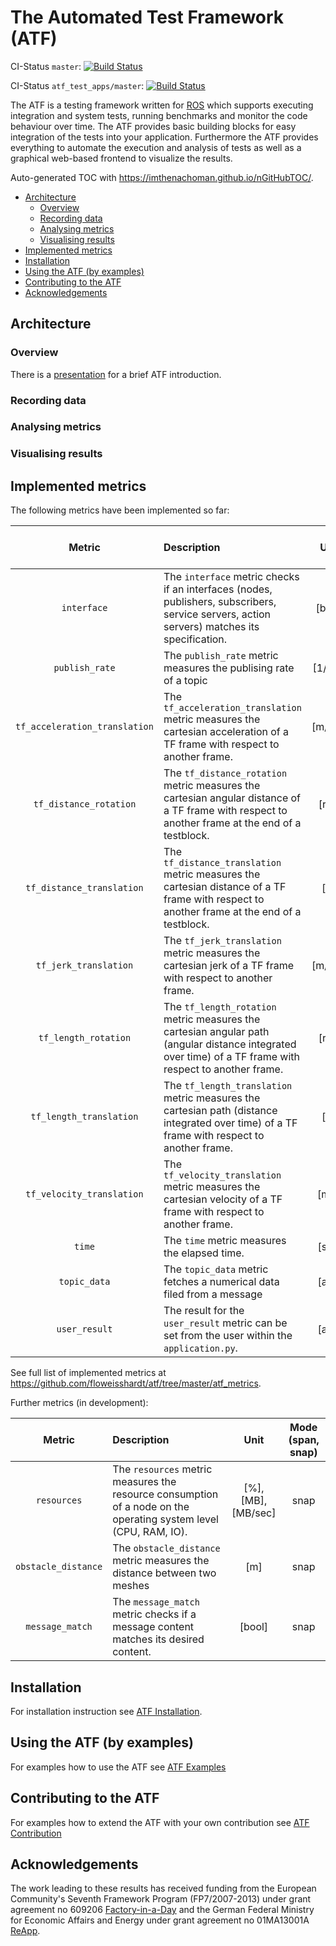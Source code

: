 # The Automated Test Framework (ATF)

CI-Status ```master```: [![Build Status](https://github.com/floweisshardt/atf/workflows/CI/badge.svg?branch=master)](https://github.com/floweisshardt/atf/actions/workflows/main.yml?query=branch%3Amaster)

CI-Status ```atf_test_apps/master```: [![Build Status](https://github.com/floweisshardt/atf_test_apps/workflows/CI/badge.svg?branch=master)](https://github.com/floweisshardt/atf_test_apps/actions/workflows/main.yml?query=branch%3Amaster)

The ATF is a testing framework written for [ROS](http://www.ros.org/) which supports executing integration and system tests, running benchmarks and monitor the code behaviour over time. The ATF provides basic building blocks for easy integration of the tests into your application. Furthermore the ATF provides everything to automate the execution and analysis of tests as well as a graphical web-based frontend to visualize the results.

Auto-generated TOC with https://imthenachoman.github.io/nGitHubTOC/.
- [Architecture](#architecture)
  - [Overview](#overview)
  - [Recording data](#recording-data)
  - [Analysing metrics](#analysing-metrics)
  - [Visualising results](#visualising-results)
- [Implemented metrics](#implemented-metrics)
- [Installation](#installation)
- [Using the ATF (by examples)](#using-the-atf-by-examples)
- [Contributing to the ATF](#contributing-to-the-atf)
- [Acknowledgements](#acknowledgements)

## Architecture
### Overview
There is a [presentation](doc/data/ATF_Intro.pdf) for a brief ATF introduction.
### Recording data
### Analysing metrics
### Visualising results
## Implemented metrics
The following metrics have been implemented so far:

| Metric        | Description   | Unit  | Mode (span, snap) |
|:-------------:|:--------------|:-----:|:--------------------------:|
| ```interface``` | The ```interface``` metric checks if an interfaces (nodes, publishers, subscribers, service servers, action servers) matches its specification. | [bool] | snap |
| ```publish_rate``` | The ```publish_rate``` metric measures the publising rate of a topic   | [1/sec] | span |
| ```tf_acceleration_translation```   | The ```tf_acceleration_translation``` metric measures the cartesian acceleration of a TF frame with respect to another frame.    |  [m/s^2] |  span |
| ```tf_distance_rotation```      | The ```tf_distance_rotation``` metric measures the cartesian angular distance of a TF frame with respect to another frame at the end of a testblock.    |  [rad] | snap |
| ```tf_distance_translation```   | The ```tf_distance_translation``` metric measures the cartesian distance of a TF frame with respect to another frame at the end of a testblock.    |  [m] | snap |
| ```tf_jerk_translation```   | The ```tf_jerk_translation``` metric measures the cartesian jerk of a TF frame with respect to another frame.    |  [m/s^3] |  span |
| ```tf_length_rotation```        | The ```tf_length_rotation``` metric measures the cartesian angular path (angular distance integrated over time) of a TF frame with respect to another frame.    |  [rad] | span |
| ```tf_length_translation```     | The ```tf_length_translation``` metric measures the cartesian path (distance integrated over time) of a TF frame with respect to another frame.    |  [m] | span |
| ```tf_velocity_translation```   | The ```tf_velocity_translation``` metric measures the cartesian velocity of a TF frame with respect to another frame.    |  [m/s] |  span |
| ```time```    | The ```time``` metric measures the elapsed time. | [sec] | span |
| ```topic_data```      | The ```topic_data``` metric fetches a numerical data filed from a message    |  [any] | span, snap |
| ```user_result```      | The result for the ```user_result``` metric can be set from the user within the `application.py`.    |  [any] | span, snap |
See full list of implemented metrics at https://github.com/floweisshardt/atf/tree/master/atf_metrics.

Further metrics (in development):

| Metric        | Description   | Unit  | Mode (span, snap) |
|:-------------:|:--------------|:-----:|:--------------------------:|
| ```resources```    | The ```resources``` metric measures the resource consumption of a node on the operating system level (CPU, RAM, IO). | [%], [MB], [MB/sec] | snap |
| ```obstacle_distance``` | The ```obstacle_distance``` metric measures the distance between two meshes   | [m] | snap |
| ```message_match``` | The ```message_match``` metric checks if a message content matches its desired content. | [bool] | snap |

## Installation
For installation instruction see [ATF Installation](doc/Installation.md).

## Using the ATF (by examples)
For examples how to use the ATF see [ATF Examples](doc/Examples.md)

## Contributing to the ATF
For examples how to extend the ATF with your own contribution see [ATF Contribution](doc/Contribution.md)

## Acknowledgements
The work leading to these results has received funding from the European Community's Seventh Framework Program (FP7/2007-2013) under grant agreement no 609206 [Factory-in-a-Day](http://www.factory-in-a-day.eu/) and the German Federal Ministry for Economic Affairs and Energy under grant agreement no 01MA13001A [ReApp](http://www.reapp-projekt.de/).
